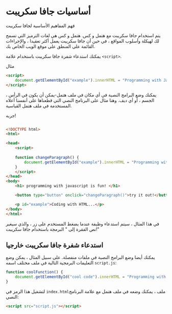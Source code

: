 # أساسيات جافا سكريبت
فهم المفاهيم الأساسية لجافا سكريبت

يتم استخدام جافا سكريبت مع هتمل و كس. هتمل و كس هي لغات الترميز التي تسمح لك لهيكلة وأسلوب المواقع ، في حين أن جافا سكريبت يعمل أكثر تعقيدا ، والإجراءات القائمة على المنطق على موقع الويب الخاص بك.

يمكنك استدعاء شفرة جافا سكريبت باستخدام علامة `<script>`.

مثال

```html
<script>
    document.getElementById("example").innerHTML = "Programming with JavaScript!";
</script>
```

يمكنك وضع البرامج النصية في أي مكان في ملف هتمل-يمكن أن يكون في الرأس ، الجسم ، أو أي ديف. وهنا مثال على البرنامج النصي التي قطعناها على أنفسنا أعلاه المستخدمة في ملف هتمل القياسية.

جربه!
```html

<!DOCTYPE html>
<html>

<head>
    <script> 
    
    function changeParagraph() {
        document.getElementById("example").innerHTML = "Programming with JavaScript!";
    }
    </script>
</head>
<body>
    <h1> programming with javascript is fun! </h1>

    <button type="button" onclick="changeParagraph()">try it out!</button>

    <p id="example">Coding with HTML...</p>
</body>
</html>
```

في هذا المثال ، سيتم استدعاء وظيفة عندما يضغط المستخدم على زر ، والذي سيغير نص الفقرة إلى " البرمجة باستخدام جافا سكريبت!"

## استدعاء شفرة جافا سكريبت خارجيا
يمكنك أيضا وضع البرامج النصية في ملفات منفصلة. على سبيل المثال ، يمكن وضع التعليمات البرمجية التالية في ملف مختلف اسمه `script.js`:

```js
function coolFunction() {
    document.getElementById("cool code").innerHTML = "Programming with JavaScript!";
}
```
لتشغيل هذا الرمز في `index.html`ملف ، يمكنك وضعه في ملف هتمل مع علامة البرنامج النصي:

```html
<script src="script.js"></script>
```

